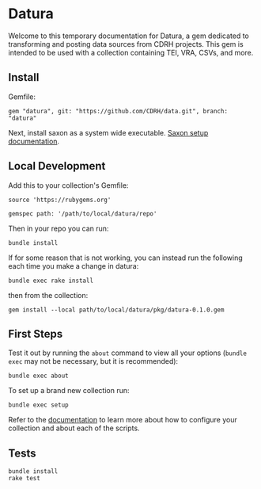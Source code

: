 # Datura

Welcome to this temporary documentation for Datura, a gem dedicated to transforming and posting data sources from CDRH projects.  This gem is intended to be used with a collection containing TEI, VRA, CSVs, and more.

## Install


Gemfile:

```
gem "datura", git: "https://github.com/CDRH/data.git", branch: "datura"
```

Next, install saxon as a system wide executable. [Saxon setup documentation](docs/4_developers/saxon.md).

## Local Development


Add this to your collection's Gemfile:

```
source 'https://rubygems.org'

gemspec path: '/path/to/local/datura/repo'
```

Then in your repo you can run:

```
bundle install
```

If for some reason that is not working, you can instead run the following each time you make a change in datura:

```
bundle exec rake install
```

then from the collection:

```
gem install --local path/to/local/datura/pkg/datura-0.1.0.gem
```

## First Steps

Test it out by running the `about` command to view all your options (`bundle exec` may not be necessary, but it is recommended):

```
bundle exec about
```

To set up a brand new collection run:

```
bundle exec setup
```

Refer to the [documentation](docs) to learn more about how to configure your collection and about each of the scripts.

## Tests

```
bundle install
rake test
```
